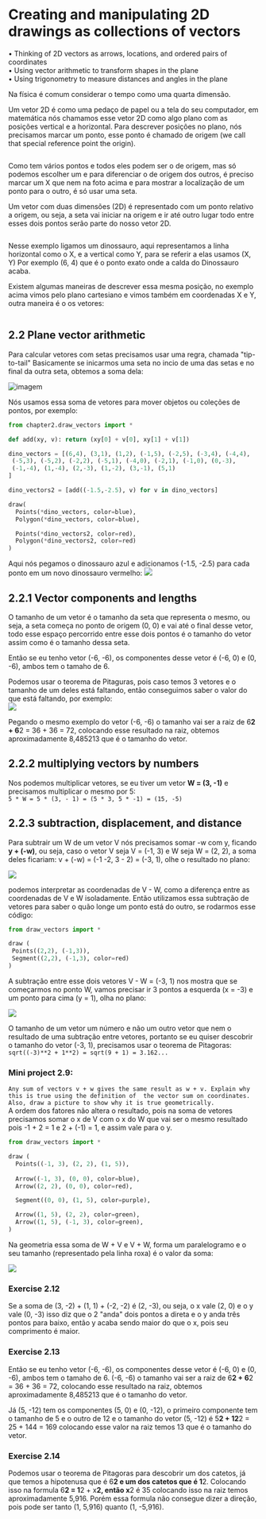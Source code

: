 # Creating and manipulating 2D drawings as collections of vectors
• Thinking of 2D vectors as arrows, locations, and ordered pairs of coordinates<br />
• Using vector arithmetic to transform shapes in the plane<br />
• Using trigonometry to measure distances and angles in the plane<br />

Na física é comum considerar o tempo como uma quarta dimensão.<br />

Um vetor 2D é como uma pedaço de papel ou a tela do seu computador, em matemática nós chamamos esse vetor 2D como algo plano com as posições vertical e a horizontal. Para descrever posições no plano, nós precisamos marcar um ponto, esse ponto é chamado de origem (we call that special reference point the origin).<br />

![]()

Como tem vários pontos e todos eles podem ser o de origem, mas só podemos escolher um e para diferenciar o de origem dos outros, é preciso marcar um X que nem na foto acima e para mostrar a  localização de um ponto para o outro, é só usar uma seta.

Um vetor com duas dimensões (2D) é representado com um ponto relativo a origem, ou seja, a seta vai iniciar na origem e ir até outro lugar todo entre esses dois pontos serão parte do nosso vetor 2D.<br />

![]()

Nesse exemplo ligamos um dinossauro, aqui representamos a linha horizontal como o X, e a  vertical como Y, para se referir a elas usamos (X, Y) Por exemplo (6, 4) que é o ponto exato onde a calda do Dinossauro acaba.<br />

Existem algumas maneiras de descrever essa mesma posição, no exemplo acima vimos pelo plano cartesiano e vimos também em coordenadas X e Y, outra maneira é o os vetores:<br />

![]()

## 2.2 Plane vector arithmetic
Para calcular vetores com setas precisamos usar uma regra, chamada "tip-to-tail"
Basicamente se inicarmos uma seta no incio de uma das setas e no final da outra seta, obtemos
a soma dela:

![imagem](https://ik.imagekit.io/dwei78ukbe/math_for_programmers/Screenshot_2021-04-24_210043_qMtDmqOzA.png)


Nós usamos essa soma de vetores para mover objetos ou coleções de pontos, por exemplo:
```py
from chapter2.draw_vectors import *

def add(xy, v): return (xy[0] + v[0], xy[1] + v[1])

dino_vectors = [(6,4), (3,1), (1,2), (-1,5), (-2,5), (-3,4), (-4,4), 
 (-5,3), (-5,2), (-2,2), (-5,1), (-4,0), (-2,1), (-1,0), (0,-3), 
 (-1,-4), (1,-4), (2,-3), (1,-2), (3,-1), (5,1) 
] 

dino_vectors2 = [add((-1.5,-2.5), v) for v in dino_vectors]

draw(
  Points(*dino_vectors, color=blue),
  Polygon(*dino_vectors, color=blue),

  Points(*dino_vectors2, color=red),
  Polygon(*dino_vectors2, color=red)
)
```
Aqui nós pegamos o dinossauro azul e adicionamos (-1.5, -2.5) para cada ponto em um novo 
dinossauro vermelho:
![](https://ik.imagekit.io/dwei78ukbe/math_for_programmers/Screenshot_2021-04-24_211533_p6sSMsKnq.png)

## 2.2.1 Vector components and lengths
O tamanho de um vetor é o tamanho da seta que representa o mesmo, ou seja, a seta começa no ponto de origem (0, 0) e vai até o final desse vetor, todo esse espaço percorrido entre esse dois pontos é o tamanho do vetor assim como é o tamanho dessa seta.

Então se eu tenho vetor (-6, -6), os componentes desse vetor é (-6, 0) e (0, -6), ambos tem o tamaho de 6.

Podemos usar o teorema de Pitaguras, pois caso temos 3 vetores e o tamanho de um deles está faltando, então conseguimos saber o valor do que está faltando, por exemplo: <br />
![](https://ik.imagekit.io/dwei78ukbe/math_for_programmers/Screenshot_2021-04-24_213527_4mckcapWc.png)

Pegando o mesmo exemplo do vetor (-6, -6) o tamanho vai ser a raiz de 6**2 + 6**2 = 36 + 36 = 72, colocando esse resultado na raiz, obtemos aproximadamente 8,485213 que é o tamanho do vetor.

## 2.2.2 multiplying vectors by numbers
Nos podemos multiplicar vetores, se eu tiver um vetor **W = (3, -1)** e precisamos multiplicar o mesmo por 5: <br />
`5 * W = 5 * (3, - 1) = (5 * 3, 5 * -1) = (15, -5)` <br />


## 2.2.3 subtraction, displacement, and distance
Para subtrair um W de um vetor V nós precisamos somar -w com y, ficando **y + (-w)**, ou seja, caso o vetor V seja V = (-1, 3) e W seja W = (2, 2), a soma deles ficariam: v + (-w) = (-1 -2, 3 - 2) = (-3, 1), olhe o resultado no plano:

![](https://ik.imagekit.io/dwei78ukbe/math_for_programmers/Screenshot_2021-04-26_191446_q_IBSgz7C.png)

podemos interpretar as coordenadas de V - W, como a diferença entre as coordenadas de V e W isoladamente. Então utilizamos essa subtração de vetores para saber o quão longe um ponto está do outro, se rodarmos esse código:
```py
from draw_vectors import *

draw ( 
 Points((2,2), (-1,3)), 
 Segment((2,2), (-1,3), color=red) 
) 
```
A subtração entre esse dois vetores V - W = (-3, 1) nos mostra que se começarmos no ponto W, vamos precisar ir 3 pontos a esquerda (x = -3) e um ponto para cima (y = 1), olha no plano: <br />

![](https://ik.imagekit.io/dwei78ukbe/math_for_programmers/Screenshot_2021-04-26_192713_idLSIAZpd.png)

O tamanho de um vetor um número e não um outro vetor que nem o resultado de uma subtração entre vetores, portanto se eu quiser descobrir o tamanho do vetor (-3, 1), precisamos usar o teorema de Pitagoras:<br />
`sqrt((-3)**2 + 1**2) = sqrt(9 + 1) = 3.162...`

### Mini project 2.9:
`Any sum of vectors v + w gives the same result as w + v. Explain why this is true using the definition of 
the vector sum on coordinates. Also, draw a picture to show why it is true geometrically.` <br />
A ordem dos fatores não altera o resultado, pois na soma de vetores precisamos somar o
x de V com o x do W que vai ser o mesmo resultado pois -1 + 2 = 1 e 2 + (-1) = 1, e assim
vale para o y.
```py
from draw_vectors import *

draw (
  Points((-1, 3), (2, 2), (1, 5)),
  
  Arrow((-1, 3), (0, 0), color=blue),
  Arrow((2, 2), (0, 0), color=red),

  Segment((0, 0), (1, 5), color=purple),

  Arrow((1, 5), (2, 2), color=green),
  Arrow((1, 5), (-1, 3), color=green),
) 
```
Na geometria essa soma de W + V e V + W,  forma um paralelogramo e o seu tamanho (representado pela linha roxa) é o valor da soma: <br />

![](https://ik.imagekit.io/dwei78ukbe/math_for_programmers/Figure_1_LI_RgOB3LlTt.jpg)

### Exercise 2.12
Se a soma de (3, -2) + (1, 1) + (-2, -2) é (2, -3), ou seja, o x vale (2, 0) e o y vale (0, -3) isso diz que o 2 "anda" dois pontos a direta e o y anda três pontos para baixo, então y acaba sendo maior do que o x, pois seu comprimento é maior.


### Exercise 2.13
Então se eu tenho vetor (-6, -6), os componentes desse vetor é (-6, 0) e (0, -6), ambos tem o tamaho de 6. (-6, -6) o tamanho vai ser a raiz de 6**2 + 6**2 = 36 + 36 = 72, colocando esse resultado na raiz, obtemos aproximadamente 8,485213 que é o tamanho do vetor. <br />

Já (5, -12) tem os componentes (5, 0) e (0, -12), o primeiro componente tem o tamanho de 5 e o outro de 12 e o tamanho do vetor (5, -12) é 5**2 + 12**2 = 25 + 144 = 169 colocando esse valor na raiz temos 13 que é o tamanho do vetor.

### Exercise 2.14
Podemos usar o teorema de Pitagoras para descobrir um dos catetos, já  que temos a hipotenusa que é 6**2 e um dos catetos que é 1**2. Colocando isso na formula 6**2 = 1**2 + x**2, então x**2 é 35 colocando isso na raiz temos aproximadamente 5,916. Porém essa formula não consegue dizer a direção, pois pode ser tanto (1, 5,916) quanto (1, -5,916).
